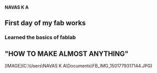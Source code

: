 
**NAVAS K A**
## **First day of my fab works**
### Learned the basics of fablab
## **"HOW TO MAKE ALMOST ANYTHING"**
[IMAGE](C:\Users\NAVAS K A\Documents\FB_IMG_1501779317144.JPG)
